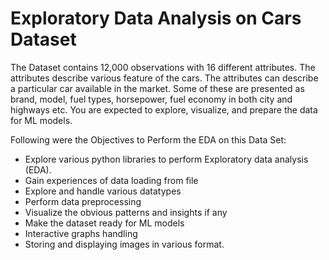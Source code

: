 # Exploratory Data Analysis on Cars Dataset
 
The Dataset contains 12,000 observations with 16 different attributes. The attributes describe various feature of the cars. The attributes can describe a particular car available in the market. Some of these are presented as brand, model, fuel types, horsepower, fuel economy in both city and highways etc. You are expected to explore, visualize, and prepare the data for ML models.


Following were the Objectives to Perform the EDA on this Data Set:
- Explore various python libraries to perform Exploratory data analysis (EDA).
- Gain experiences of data loading from file
- Explore and handle various datatypes
- Perform data preprocessing
- Visualize the obvious patterns and insights if any
- Make the dataset ready for ML models
- Interactive graphs handling
- Storing and displaying images in various format.
